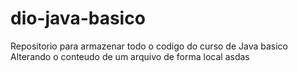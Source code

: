 # dio-java-basico
Repositorio para armazenar todo o codigo do curso de Java basico
Alterando o conteudo de um arquivo de forma local
asdas
